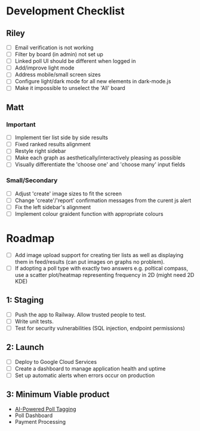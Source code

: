 # Development Checklist

## Riley

- [ ] Email verification is not working
- [ ] Filter by board (in admin) not set up
- [ ] Linked poll UI should be different when logged in
- [ ] Add/improve light mode
- [ ] Address mobile/small screen sizes
- [ ] Configure light/dark mode for all new elements in dark-mode.js
- [ ] Make it impossible to unselect the 'All' board

## Matt

### Important
- [ ] Implement tier list side by side results
- [ ] Fixed ranked results alignment
- [ ] Restyle right sidebar
- [ ] Make each graph as aesthetically/interactively pleasing as possible
- [ ] Visually differentiate the 'choose one' and 'choose many' input fields

### Small/Secondary
- [ ] Adjust 'create' image sizes to fit the screen
- [ ] Change 'create'/'report' confirmation messages from the curent js alert
- [ ] Fix the left sidebar's alignment
- [ ] Implement colour graident function with appropriate colours

# Roadmap

- [ ] Add image upload support for creating tier lists as well as displaying them in feed/results (can put images on graphs no problem).
- [ ] If adopting a poll type with exactly two answers e.g. poltical compass, use a scatter plot/heatmap representing frequency in 2D (might need 2D KDE)

## 1: Staging

- [ ] Push the app to Railway. Allow trusted people to test.
- [ ] Write unit tests.
- [ ] Test for security vulnerabilities (SQL injection, endpoint permissions)

## 2: Launch

- [ ] Deploy to Google Cloud Services
- [ ] Create a dashboard to manage application health and uptime
- [ ] Set up automatic alerts when errors occur on production

## 3: Minimum Viable product

- [AI-Powered Poll Tagging](https://docs.google.com/document/d/1knJN9BY2EJ27TZhUlEIYxNZZmU6g-eYaLxmL75ShN_U/edit?usp=drive_link)
- Poll Dashboard
- Payment Processing
